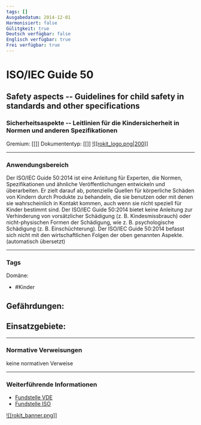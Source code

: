 ```yaml
---
tags: []
Ausgabedatum: 2014-12-01
Harmonisiert: false
Gülitgkeit: true
Deutsch verfügbar: false
Englisch verfügbar: true
Frei verfügbar: true
---
```


# ISO/IEC Guide 50
## Safety aspects -- Guidelines for child safety in standards and other specifications
### Sicherheitsaspekte -- Leitlinien für die Kindersicherheit in Normen und anderen Spezifikationen

Gremium: [[]]
Dokumententyp: [[]]
[![[rokit_logo.png|200]]](https://public-robots.de/)

***
### Anwendungsbereich

Der ISO/IEC Guide 50:2014 ist eine Anleitung für Experten, die Normen, Spezifikationen und ähnliche Veröffentlichungen entwickeln und überarbeiten. Er zielt darauf ab, potenzielle Quellen für körperliche Schäden von Kindern durch Produkte zu behandeln, die sie benutzen oder mit denen sie wahrscheinlich in Kontakt kommen, auch wenn sie nicht speziell für Kinder bestimmt sind.
Der ISO/IEC Guide 50:2014 bietet keine Anleitung zur Verhinderung von vorsätzlicher Schädigung (z. B. Kindesmissbrauch) oder nicht-physischen Formen der Schädigung, wie z. B. psychologische Schädigung (z. B. Einschüchterung).
Der ISO/IEC Guide 50:2014 befasst sich nicht mit den wirtschaftlichen Folgen der oben genannten Aspekte. 
(automatisch übersetzt)

***
### Tags

Domäne:
- #Kinder

Gefährdungen:
- 

Einsatzgebiete:
- 

***
### Normative Verweisungen

keine normativen Verweise
***
### Weiterführende Informationen

- [Fundstelle VDE](https://www.vde-verlag.de/iec-normen/221324/iso-iec-guide-50-2014.html)
- [Fundstelle ISO](https://www.iso.org/resources/publicly-available-resources.html?t=Ruvyk3OTE1FejG9wJie0LojrUDDf3weEqbMekT5NvH7ARf5jR7ng2dLlMyUmadiO&view=documents#section-isodocuments-top)

[![[rokit_banner.png]]](https://public-robots.de/)

